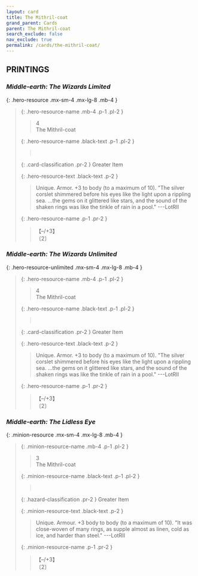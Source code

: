 ```yaml
---
layout: card
title: The Mithril-coat
grand_parent: Cards
parent: The Mithril-coat
search_exclude: false
nav_exclude: true
permalink: /cards/the-mithril-coat/
---
```


## PRINTINGS


### _Middle-earth: The Wizards Limited_

{: .hero-resource .mx-sm-4 .mx-lg-8 .mb-4 }
> {: .hero-resource-name .mb-4 .p-1 .pl-2 }
> > <div class="card-mp">4</div>
> > <div class="card-name">The Mithril-coat</div>
>
> {: .hero-resource-name .black-text .p-1 .pl-2 }
> > &nbsp;
>
> {: .card-classification .pr-2 }
> Greater Item
>
> {: .hero-resource-text .black-text .p-2 }
> > Unique. Armor. +3 to body (to a maximum of 10).  "The silver corslet shimmered before his eyes like the light upon a rippling sea. ...the gems on it glittered like stars, and the sound of the shaken rings was like the tinkle of rain in a pool." ---LotRII 
> 
> {: .hero-resource-name .p-1 .pr-2 }
> > <div class="card-shield">【&ndash;/+3】</div>
> > <div class="card-corruption">〔2〕</div>

### _Middle-earth: The Wizards Unlimited_

{: .hero-resource-unlimited .mx-sm-4 .mx-lg-8 .mb-4 }
> {: .hero-resource-name .mb-4 .p-1 .pl-2 }
> > <div class="card-mp">4</div>
> > <div class="card-name">The Mithril-coat</div>
>
> {: .hero-resource-name .black-text .p-1 .pl-2 }
> > &nbsp;
>
> {: .card-classification .pr-2 }
> Greater Item
>
> {: .hero-resource-text .black-text .p-2 }
> > Unique. Armor. +3 to body (to a maximum of 10).  "The silver corslet shimmered before his eyes like the light upon a rippling sea. ...the gems on it glittered like stars, and the sound of the shaken rings was like the tinkle of rain in a pool." ---LotRII 
> 
> {: .hero-resource-name .p-1 .pr-2 }
> > <div class="card-shield">【&ndash;/+3】</div>
> > <div class="card-corruption">〔2〕</div>

### _Middle-earth: The Lidless Eye_

{: .minion-resource .mx-sm-4 .mx-lg-8 .mb-4 }
> {: .minion-resource-name .mb-4 .p-1 .pl-2 }
> > <div class="hazard-mp">3</div>
> > <div class="card-name">The Mithril-coat</div>
>
> {: .minion-resource-name .black-text .p-1 .pl-2 }
> > &nbsp;
>
> {: .hazard-classification .pr-2 }
> Greater Item
>
> {: .minion-resource-text .black-text .p-2 }
> > Unique. Armour. +3 body to body (to a maximum of 10).  "It was close-woven of many rings, as supple almost as linen, cold as ice, and harder than steel." ---LotRII 
> 
> {: .minion-resource-name .p-1 .pr-2 }
> > <div class="card-shield">【&ndash;/+3】</div>
> > <div class="card-corruption-white">〔2〕</div>
